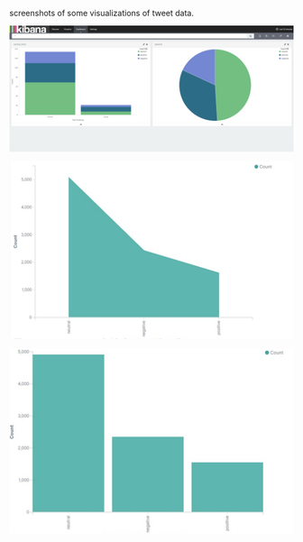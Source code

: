 screenshots of some visualizations of tweet data.


![alt text](https://github.com/mahandas/SparkStreaming/blob/main/kibanaVisuals/Screen%20Shot%202020-11-14%20at%2012.33.50%20AM.png?raw=true)

![alt text](https://github.com/mahandas/SparkStreaming/blob/main/kibanaVisuals/Screen%20Shot%202020-11-15%20at%202.00.43%20PM.png?raw=true)

![alt text](https://github.com/mahandas/SparkStreaming/blob/main/kibanaVisuals/Screen%20Shot%202020-11-15%20at%202.01.03%20PM.png?raw=true)
